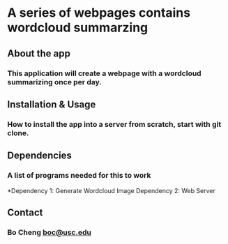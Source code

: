 # A series of webpages contains wordcloud summarzing
## About the app
### This application will create a webpage with a wordcloud summarizing once per day.
## Installation & Usage
### How to install the app into a server from scratch, start with git clone.
## Dependencies
### A list of programs needed for this to work
*Dependency 1: Generate Wordcloud Image
 Dependency 2: Web Server
## Contact
### Bo Cheng boc@usc.edu 
